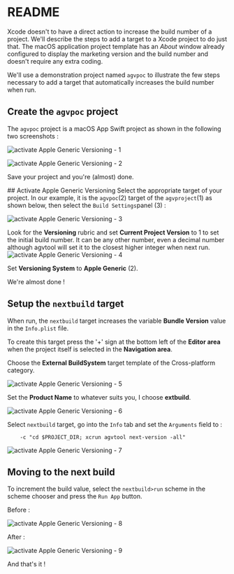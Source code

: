 # README
Xcode doesn't to have a direct action to increase the build number of a project. We'll describe the steps to add a target to a Xcode project to do just that. The macOS application project template has an *About* window already configured to display the marketing version and the build number and doesn't require any extra coding.

We'll use a demonstration project named `agvpoc` to illustrate the few steps necessary to add a target that automatically increases the build number when run.

## Create the `agvpoc` project

The `agvpoc` project is a macOS App Swift project as shown in the following two screenshots :

![activate Apple Generic Versioning - 1](screenshots/image_01.png)

![activate Apple Generic Versioning - 2](screenshots/image_02.png)

Save your project and you're (almost) done.

## Activate Apple Generic Versioning
Select the appropriate target of your project. In our example, it is the `agvpoc`(2) target of the `agvproject`(1) as shown below, then select the `Build Settings`panel (3) :

![activate Apple Generic Versioning - 3](screenshots/image_03.png)

Look for the **Versioning** rubric and set **Current Project Version** to 1 to set the initial build number. It can be any other number, even a decimal number although agvtool will set it to the closest higher integer when next run.
![activate Apple Generic Versioning - 4](screenshots/image_04.png)

Set **Versioning System** to **Apple Generic** (2).

We're almost done !

## Setup the `nextbuild` target
When run, the `nextbuild` target increases the variable **Bundle Version** value in the `Info.plist` file.

To create this target press the '+' sign at the bottom left of the **Editor area** when the project itself is selected in the **Navigation area**.

Choose the **External BuildSystem** target template of the Cross-platform category.

![activate Apple Generic Versioning - 5](screenshots/image_05.png)

Set the **Product Name** to whatever suits you, I choose **extbuild**.

![activate Apple Generic Versioning - 6](screenshots/image_06.png)

Select `nextbuild` target, go into the `Info` tab and set the `Arguments` field to :

		-c "cd $PROJECT_DIR; xcrun agvtool next-version -all"
		
![activate Apple Generic Versioning - 7](screenshots/image_07.png)

## Moving to the next build

To increment the build value, select the `nextbuild>run` scheme in the scheme chooser and press the `Run App` button.

Before :

![activate Apple Generic Versioning - 8](screenshots/image_08.png)

After :

![activate Apple Generic Versioning - 9](screenshots/image_09.png)

And that's it !
